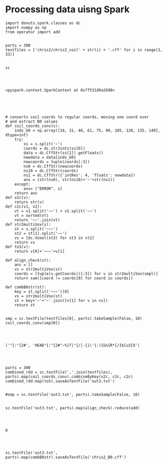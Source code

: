 
# Processing data uisng Spark


    import donuts.spark.classes as dc
    import numpy as np
    from operator import add


    parts = 300
    textfiles = ['chris2/chris2_coil' + str(i) + '.cff' for i in range(1, 33)]


    sc




    <pyspark.context.SparkContext at 0x7f531d0a2690>




    
    # converts coil coords to regular coords, moving one coord over
    # and extract B0 values
    def coil_coords_conv(s): 
        inds_b0 = np.array([16, 31, 46, 61, 75, 90, 105, 120, 135, 149], dtype=int)
        try:
            ss = s.split('~')
            coords = dc.str2ints(ss[0])
            data = dc.CffStr(ss[1]).getFloats()
            newdata = data[inds_b0]
            newcoords = tuple(coords[:3])
            ns0 = dc.CffStr(newcoords)
            ns10 = dc.CffStr(coords)
            ns1 = dc.CffStr({'intRes': 4, 'floats': newdata})
            ans = (str(ns0), str(ns10)+'~'+str(ns1))
        except:
            ans= ["ERROR", s]
        return ans
    def v2c(v):
        return str(v)
    def c2c(v1, v2):
        vt = v1.split('~~') + v2.split('~~')
        vt = sorted(vt)
        return '~~'.join(vt)
    def str2multiVox(s):
        st = s.split('~~~')
        st2 = st[1].split('~~')
        vs = [dc.Voxel(st3) for st3 in st2]
        return vs
    def toS(v):
        return v[0]+'~~~'+v[1]
    
    def align_check(st):
        ans = []
        vs = str2multiVox(st)
        coords = [tuple(v.getCoords()[:3]) for v in str2multiVox(smpl)]
        return sum([coord != coords[0] for coord in coords])
    
    def combB0str(st):
        key = st.split('~~~')[0]
        vs = str2multiVox(st)
        st = key+'~'+'~'.join([v[1] for v in vs])
        return st


    smp = sc.textFile(textfiles[0], parts).takeSample(False, 10)
    coil_coords_conv(smp[0])




    ('"{:"{2#', 'HEAD"{:"{2#"~%}T|"{/|-{i\'{:){&%{R*{/I${u3{X')




    parts = 300
    combined_rdd = sc.textFile(','.join(textfiles), parts).map(coil_coords_conv).combineByKey(v2c, c2c, c2c)
    combined_rdd.map(toS).saveAsTextFile('out3.txt')


    #smp = sc.textFile('out3.txt', parts).takeSample(False, 10)


    sc.textFile('out3.txt', parts).map(align_check).reduce(add)




    0




    sc.textFile('out3.txt', parts).map(combB0str).saveAsTextFile('chris2_B0.cff')


    
